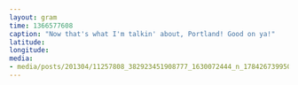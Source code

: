 ```yaml
---
layout: gram
time: 1366577608
caption: "Now that's what I'm talkin' about, Portland! Good on ya!"
latitude: 
longitude: 
media:
- media/posts/201304/11257808_382923451908777_1630072444_n_17842673995000351.jpg
---
```

